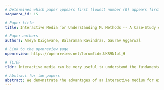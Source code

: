 ```yaml
---
# Determines which paper appears first (lowest number (0) appears first)
sequence_id: 15

# Paper title
title: Interactive Media for Understanding ML Methods -- A Case-Study on Graph Neural Networks 

# Paper authors
authors: Ameya Daigavane, Balaraman Ravindran, Gaurav Aggarwal

# Link to the openreview page
openreview: https://openreview.net/forum?id=tUKR9N1ot_H

# TL;DR
tldr: Interactive media can be very useful to understand the fundamentals of graph neural networks.

# Abstract for the papers
abstract: We demonstrate the advantages of an interactive medium for explaining the key principles and mathematical machinery behind graph neural networks. We discuss the challenges we faced while creating an expository article on this topic using interactive elements.
---
```

